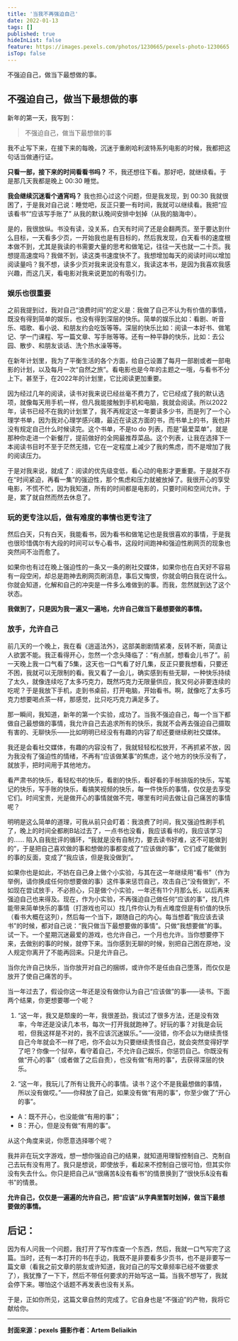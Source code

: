 ```yaml
---
title: '当我不再强迫自己'
date: 2022-01-13
tags: []
published: true
hideInList: false
feature: https://images.pexels.com/photos/1230665/pexels-photo-1230665.jpeg
isTop: false
---
```

不强迫自己，做当下最想做的事。

<!--more-->


## 不强迫自己，做当下最想做的事

新年的第一天，我写到：

> 不强迫自己，做当下最想做的事

我不止写下来，在接下来的每晚，沉迷于重刷哈利波特系列电影的时候，我都把这句话当做通行证。

**​只看一部，接下来的时间看看书吗？** 不，我还想往下看。那好吧，就继续看。于是那几天我都是晚上 00:30 睡觉。

**我会继续沉迷看个通宵吗？** 我也担心过这个问题，但是我发现，到 00:30 我就很困了，于是我对自己说：睡觉吧，反正只要一有时间，我就可以继续看。我把“应该看书”“应该写手账了” 从我的默认晚间安排中划掉（从我的脑海中）。

是的，我很放纵。书没有读，没关系，白天有时间了还是会翻两页。至于要达到什么目标，一天看多少页，一开始我也是有目标的，然后我发现，白天看书的速度根本做不到，尤其是我读的书需要大量的思考和做笔记，往往一天也就一二十页。我想提高速度吗？我做不到，读这类书速度快不了。我想增加每天的阅读时间以增加阅读量吗？我不想，读多少页对我来说没有意义，我读这本书，是因为我喜欢我感兴趣，而这几天，看电影对我来说更加的有吸引力。

### 娱乐也很重要

之前我提到过，我对自己“浪费时间”的定义是：我做了自己不认为有价值的事情，既没有得到简单的娱乐，也没有得到深层的快乐。简单的娱乐比如：看剧、听音乐、唱歌、看小说、和朋友约会吃饭等等。深层的快乐比如：阅读一本好书、做笔记、学一门课程、写一篇文章、写手账等等。还有一种平静的快乐，比如：去公园、散步、和朋友谈话、洗个热水澡等等。

在新年计划里，我为了平衡生活的各个方面，给自己设置了每月一部剧或者一部电影的计划，以及每月一次“自然之旅”。看电影也是今年的主题之一哦，与看书不分上下。甚至于，在2022年的计划里，它比阅读更加重要。

因为经过几年的阅读，读书对我来说已经丝毫不费力了，它已经成了我的默认选项，就像每天用手机一样，但凡我能接触到手机和电脑，我就会阅读。所以2022年，读书已经不在我的计划里了，我不再规定这一年要读多少书，而是列了一个心理学书单，因为我对心理学感兴趣，最近在读这方面的书，而书单上的书，我也并没有规定自己什么时候读完。这个书单，不是to do 列表，而是“最爱菜单”，就是那种你走进一个新餐厅，提前做好的全网最推荐菜品。这个列表，让我在选择下一本阅读书目时不至于茫然无措，它在一定程度上减少了我的焦虑，而不是增加了我的阅读压力。

于是对我来说，就成了：阅读的优先级变低，看心动的电影才更重要。于是就不存在“时间紧迫，再看一集”的强迫性，那个焦虑和压力就被放掉了。我很开心的享受电影，不慌不忙，因为我知道，所有的时间都是电影的，只要时间和空间允许。于是，累了就自然而然去休息了。

### 玩的更专注以后，做有难度的事情也更专注了

然后白天，只有白天，我能看书，因为看书和做笔记也是我很喜欢的事情，于是我也很珍惜偶尔有大段的时间可以专心看书，这段时间跑神和强迫性刷网页的现象也突然间不治而愈了。

如果你也有过在晚上强迫性的一条又一条的刷社交媒体，如果你也在白天好不容易有一段空闲，却总是跑神去刷网页刷消息，事后又悔恨，你就会明白我在说什么。你就会知道，化解和自己的冲突是一件多么难做到的事。而我，忽然就到达了这个状态。

**我做到了，只是因为我一遍又一遍地，允许自己做当下最想要做的事情。**

### 放手，允许自己

前几天的一个晚上，我在看《逍遥法外》，这部美剧剧情紧凑，反转不断，简直让人欲罢不能。我正看得开心，忽然一个念头降临了：“有点腻，想看会儿书了”。前一天晚上我一口气看了5集，这天也一口气看了好几集，反正只要我想看，只要还不困，我就可以无限制的看。我又看了一会儿，确实感到有些无聊，一种快乐持续了太久，就像连续吃了太多巧克力，既然巧克力无限量供应，我又何必非要连续的吃呢？于是我放下手机，走到书桌前，打开电脑，开始看书。啊，就像吃了太多巧克力想要喝点茶一样，那感觉，比只吃巧克力满足多了。

那一瞬间，我知道，新年的第一个实验，成功了。当我不强迫自己，每一个当下都做自己最想做的事情，我允许自己去追求所有的快乐，我就不会再去强迫自己摄取有害的、无聊快乐——比如明明已经没有有趣的内容了却还要继续刷社交媒体。

我还是会看社交媒体，有趣的内容没有了，我就轻轻松松放开，不再抓紧不放，因为我没有了强迫性的情绪，不再有“应该做某事”的焦虑，这个地方的快乐没有了，就放手，把时间用于其他地方。

看严肃书的快乐，看轻松书的快乐，看剧的快乐，看好看的手帐排版的快乐，写笔记的快乐，写手账的快乐，看搞笑视频的快乐，每一件快乐的事情，仅仅是去享受它们。时间宝贵，光是做开心的事情就做不完，哪里有时间去做让自己痛苦的事情呢？

明明是这么简单的道理，可我从前只会盯着：我浪费了时间，我又强迫性刷手机了，晚上的时间全都刷B站过去了，一点书也没看，我应该看书的，我应该学习的...... 陷入自我批评的循环，“我就是没有自制力，要去读书好难，这不可能做到的”，于是把自己喜欢做的事和想做的事都变成了“应该做的事”，它们成了能做到的事的反面，变成了“我应该，但是我没做到”。

如果你也是如此，不妨在自己身上做个小实验，与其在这一年继续用“看书”（作为举例，请你换成任何你想要做的事）这件事来惩罚自己，攻击自己“没有做到”，不如现在尝试放手，不必担心，只是做个小实验，一年还有11个月那么长，以后再来强迫自己也来得及。现在，作为小实验，不再强迫自己做任何“应该的事”，找几件能带来简单快乐的事情（打游戏也可以）找几件你认为有点难度但是有价值的快乐（看书大概在这列），然后每一个当下，跟随自己的内心。每当想着“我应该去读书”的时候，都对自己说：“我只做当下最想要做的事情”。只做“我想要做”的事。试一下。一个星期沉迷最爱的游戏，也允许自己，一个月也允许。当你想要停下来，去做别的事的时候，就停下来。当你感到无聊的时候，别把自己困在原地，没人规定你离开了不能再回来。只是允许自己。

当你允许自己快乐，当你放开对自己的捆绑，或许你不是任由自己堕落，而仅仅是放开了使自己痛苦的手。

当一年过去了，假设你这一年还是没有做你认为自己“应该做”的事——读书。下面两个结果，你更想要哪一个呢？

1. “这一年，我又是颓废的一年，我很差劲，我试过了很多方法，还是没有效率，今年还是没读几本书，每次一打开我就跑神了。好玩的事？对我是会玩啦，但我这样是不对的，我不应该沉迷娱乐。”——没错，你不会以为继续责怪自己今年就会不一样了吧，你不会以为只要继续责怪自己，就会突然变得好学了吧？你像一个狱卒，看守着自己，不允许自己娱乐，你惩罚自己。你既没有做“开心的事”（或者做了之后自责），也没有做“有用的事”，去获得深层的快乐。

2. “这一年，我玩儿了所有让我开心的事情。读书？这个不是我最想做的事情，所以没有做哎。”——你释放了自己，如果没有做“有用的事”，你至少做了“开心的事”。

- A：既不开心，也没能做“有用的事”；
- B：开心，但是没有做“有用的事”。

从这个角度来说，你愿意选择哪个呢？

我并非在玩文字游戏，想一想你强迫自己的结果，就知道用理智控制自己、克制自己去玩有没有用了。我只是想说，即使放手，看起来不控制自己很可怕，但其实你没有失去什么。你只是把自己从“很痛苦&没有看书”的情景换到了“很快乐&没有看书”的情景。

**允许自己，仅仅是一遍遍的允许自己，把“应该”从字典里暂时划掉，做当下最想要做的事情。**


## 后记：

因为有人问我一个问题，我打开了写作库查一个东西，然后，我就一口气写完了这篇。当时，还有一本打开的书在手边，我既不是非要看多少页书，也不是非要写一篇文章（看我之前文章的朋友或许知道，我对自己的写文章频率已经不做要求了），我犹豫了一下下，然后不带任何要求的开始写这一篇。当我不想写了，我就会停下来。哪怕这个话题不再发表也没有关系。

于是，正如你所见，这篇文章自然的完成了。它自身也是“不强迫”的产物，我将它献给你。

---

**封面来源：pexels**
**摄影作者：Artem Beliaikin**